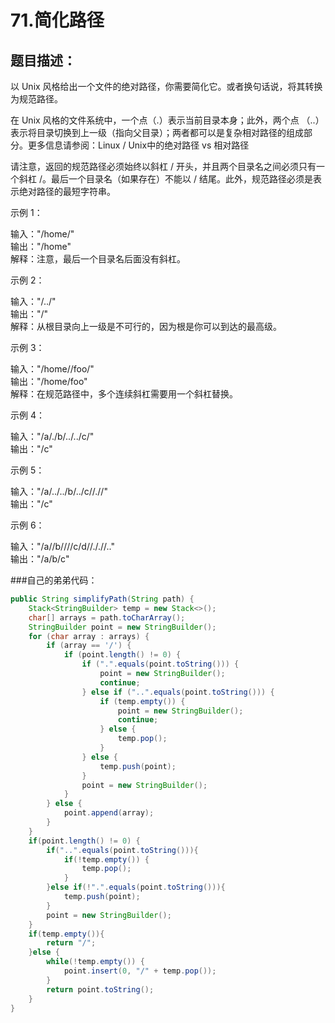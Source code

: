 # 71.简化路径

## 题目描述：
以 Unix 风格给出一个文件的绝对路径，你需要简化它。或者换句话说，将其转换为规范路径。

在 Unix 风格的文件系统中，一个点（.）表示当前目录本身；此外，两个点 （..） 表示将目录切换到上一级（指向父目录）；两者都可以是复杂相对路径的组成部分。更多信息请参阅：Linux / Unix中的绝对路径 vs 相对路径

请注意，返回的规范路径必须始终以斜杠 / 开头，并且两个目录名之间必须只有一个斜杠 /。最后一个目录名（如果存在）不能以 / 结尾。此外，规范路径必须是表示绝对路径的最短字符串。



示例 1：

输入："/home/"  
输出："/home"  
解释：注意，最后一个目录名后面没有斜杠。

示例 2：

输入："/../"  
输出："/"  
解释：从根目录向上一级是不可行的，因为根是你可以到达的最高级。

示例 3：

输入："/home//foo/"  
输出："/home/foo"  
解释：在规范路径中，多个连续斜杠需要用一个斜杠替换。

示例 4：

输入："/a/./b/../../c/"  
输出："/c"

示例 5：

输入："/a/../../b/../c//.//"  
输出："/c"

示例 6：

输入："/a//b////c/d//././/.."  
输出："/a/b/c"

###自己的弟弟代码：
```java
public String simplifyPath(String path) {
    Stack<StringBuilder> temp = new Stack<>();
    char[] arrays = path.toCharArray();
    StringBuilder point = new StringBuilder();
    for (char array : arrays) {
        if (array == '/') {
            if (point.length() != 0) {
                if (".".equals(point.toString())) {
                    point = new StringBuilder();
                    continue;
                } else if ("..".equals(point.toString())) {
                    if (temp.empty()) {
                        point = new StringBuilder();
                        continue;
                    } else {
                        temp.pop();
                    }
                } else {
                    temp.push(point);
                }
                point = new StringBuilder();
            }
        } else {
            point.append(array);
        }
    }
    if(point.length() != 0) {
        if("..".equals(point.toString())){
            if(!temp.empty()) {
                temp.pop();
            }
        }else if(!".".equals(point.toString())){
            temp.push(point);
        }
        point = new StringBuilder();
    }
    if(temp.empty()){
        return "/";
    }else {
        while(!temp.empty()) {
            point.insert(0, "/" + temp.pop());
        }
        return point.toString();
    }
}
```
